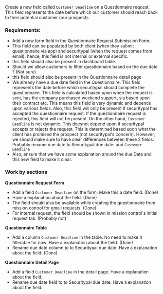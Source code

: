 
Create a new field called `Customer Deadline` on a Questionnaire request. This field represents the date before which our customer should reach back to their potential customer (our prospect). 

### Requirements:

- Add a new form field in the Questionnaire Request Submission Form.
- This field can be populated by both client (when they submit questionnaire via app) and securitypal (when the request comes from email). hence, this field is not internal or external specific.
- this field should also be present in dashboard table.
- Should we allow customers to filter questionnaire based on the due date ? (Not sure)
- this field should also be present in the Questionnaire detail page
- We already have a due date field in the Questionnaire. This field represents the date before which securitypal should complete the questionnaire. This field is calculated based upon when the request is sent, has the company purchased weekend support, sla based upon their contract etc. This means this field is very dynamic and depends upon various fields. Also, this field will only be present if securitypal has accepted the questionnaire request. If the questionnaire request is rejected, this field will not be present. On the other hand, `Customer Deadline` is not dynamic. This doesnot depend upon if securitypal accepts or rejects the request. This is determined based upon what the client has promised the prospect (not securitypal's concern).  However, we should make sure to have clear differences between these 2 fields. Probably rename due date to Securitypal due date. and `Customer Deadline`
- Also, ensure that we have some explanation around the due Date and this new field to make it clear.

### Work by sections

**Questionnaire Request Form**
- Add a field `Customer Deadline` on the form.  Make this a date field. (Done)
- Have a explanation about the field. (Done)
- The field should also be available while creating the questionnaire from mission control for gmail requests. (Done)
- For internal request, the field should be shown in mission control's initial request tab. (Probably not)

**Questionnaire Table**
- Add a column `Customer Deadline` in the table.  No need to make it filterable for now. Have a explanation about the field. (Done)
- Rename due date column to to Securitypal due date. Have a explanation about the field. (Done)

**Questionnaire Detail Page**
- Add a field `Customer Deadline` in the detail page.  Have a explanation about the field.
- Rename due date field to to Securitypal due date. Have a explanation about the field.